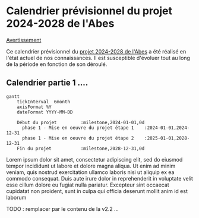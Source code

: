 # Calendrier prévisionnel du projet 2024-2028 de l'Abes

<u>Avertissement</u>

Ce calendrier prévisionnel du [projet 2024-2028 de l'Abes](./projet2024) a été réalisé en l'état actuel de nos connaissances. Il est susceptible d'évoluer tout au long de la période en fonction de son déroulé. 

## Calendrier partie 1 ....

```mermaid
gantt
    tickInterval  6month
    axisFormat %Y
    dateFormat YYYY-MM-DD

    Début du projet         :milestone,2024-01-01,0d
      phase 1 - Mise en oeuvre du projet étape 1    :2024-01-01,2024-12-31
      phase 1 - Mise en oeuvre du projet étape 2    :2025-01-01,2028-12-31
    Fin du projet           :milestone,2028-12-31,0d
```

Lorem ipsum dolor sit amet, consectetur adipiscing elit, sed do eiusmod tempor incididunt ut labore et dolore magna aliqua. Ut enim ad minim veniam, quis nostrud exercitation ullamco laboris nisi ut aliquip ex ea commodo consequat. Duis aute irure dolor in reprehenderit in voluptate velit esse cillum dolore eu fugiat nulla pariatur. Excepteur sint occaecat cupidatat non proident, sunt in culpa qui officia deserunt mollit anim id est laborum


TODO : remplacer par le contenu de la v2.2
...